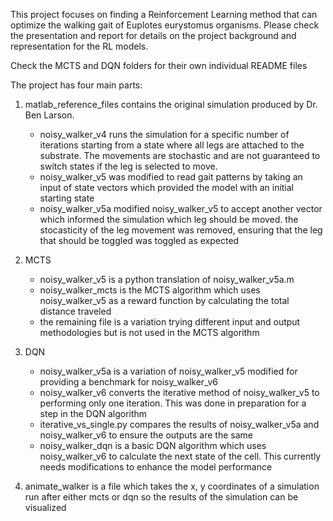 This project focuses on finding a Reinforcement Learning method that can optimize the walking gait of Euplotes eurystomus organisms. Please check the presentation and report for details on the project background and representation for the RL models.

Check the MCTS and DQN folders for their own individual README files

The project has four main parts:
1) matlab_reference_files contains the original simulation produced by Dr. Ben Larson.
    - noisy_walker_v4 runs the simulation for a specific number of iterations starting from a state where all legs are attached to the substrate. The movements are stochastic and are not guaranteed to switch states if the leg is selected to move. 
    - noisy_walker_v5 was modified to read gait patterns by taking an input of state vectors which provided the model with an initial starting state
    - noisy_walker_v5a modified noisy_walker_v5 to accept another vector which informed the simulation which leg should be moved. the stocasticity of the leg movement was removed, ensuring that the leg that should be toggled was toggled as expected

2) MCTS
    - noisy_walker_v5 is a python translation of noisy_walker_v5a.m
    - noisy_walker_mcts is the MCTS algorithm which uses noisy_walker_v5 as a reward function by calculating the total distance traveled
    - the remaining file is a variation trying different input and output methodologies but is not used in the MCTS algorithm

3) DQN
    - noisy_walker_v5a is a variation of noisy_walker_v5 modified for providing a benchmark for noisy_walker_v6
    - noisy_walker_v6 converts the iterative method of noisy_walker_v5 to performing only one iteration. This was done in preparation for a step in the DQN algorithm
    - iterative_vs_single.py compares the results of noisy_walker_v5a and noisy_walker_v6 to ensure the outputs are the same
    - noisy_walker_dqn is a basic DQN algorithm which uses noisy_walker_v6 to calculate the next state of the cell. This currently needs modifications to enhance the model performance

4) animate_walker is a file which takes the x, y coordinates of a simulation run after either mcts or dqn so the results of the simulation can be visualized